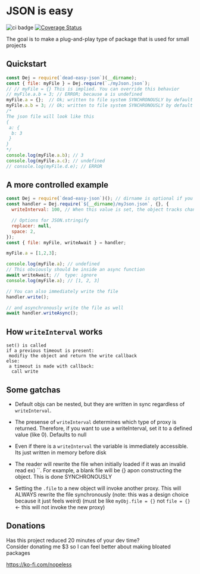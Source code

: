 # JSON is easy

![ci badge](https://github.com/nopeless/dead-easy-json/actions/workflows/ci.yaml/badge.svg)
[![Coverage Status](https://coveralls.io/repos/github/nopeless/dead-easy-json/badge.svg?branch=main)](https://coveralls.io/github/nopeless/dead-easy-json?branch=main)

The goal is to make a plug-and-play type of package that is used for small projects

## Quickstart
<!--INJECT ./docs/quickstart.js-->
```js
const Dej = require(`dead-easy-json`)(__dirname);
const { file: myFile } = Dej.require(`./myJson.json`);
// // myFile = {} This is implied. You can override this behavior
// myFile.a.b = 3; // ERROR; because a is undefined
myFile.a = {};  // Ok; written to file system SYNCHRONOUSLY by default
myFile.a.b = 3; // Ok; written to file system SYNCHRONOUSLY by default
/*
The json file will look like this
{
 a: {
  b: 3
 }
}
*/
console.log(myFile.a.b); // 3
console.log(myFile.a.c); // undefined
// console.log(myFile.d.e); // ERROR

```
<!--END ./docs/quickstart.js-->

## A more controlled example
<!--INJECT ./docs/detailed.js-->
```js
const Dej = require(`dead-easy-json`)(); // dirname is optional if you use absolute paths when requiring
const handler = Dej.require(`${__dirname}/myJson.json`, {}, {
  writeInterval: 100, // When this value is set, the object tracks changes and writes those changes at once every interval. Don't worry, it doesn't write when there are no changes. Read # writeInterval section for more

  // Options for JSON.stringify
  replacer: null,
  space: 2,
});
const { file: myFile, writeAwait } = handler;

myFile.a = [1,2,3];

console.log(myFile.a); // undefined
// This obviously should be inside an async function
await writeAwait; //  type: ignore
console.log(myFile.a); // [1, 2, 3]

// You can also immediately write the file
handler.write();

// and asynchronously write the file as well
await handler.writeAsync();

```
<!--END ./docs/detailed.js-->

## How `writeInterval` works

```
set() is called
if a previous timeout is present:
 modifiy the object and return the write callback
else:
 a timeout is made with callback:
  call write
```

## Some gatchas

- Default objs can be nested, but they are written in sync regardless of `writeInterval`.

 - The presense of `writeInterval` determines which type of proxy is returned. Therefore, if you want to use a writeInterval, set it to a defined value (like 0). Defaults to null

 - Even if there is a `writeInterval` the variable is immediately accessible. Its just written in memory before disk

 - The reader will rewrite the file when initially loaded if it was an invalid read ex) ``. For example, a blank file will be {} apon constructing the object. This is done SYNCHRONOUSLY

 - Setting the `.file` to a new object will invoke another proxy. This will ALWAYS rewrite the file synchronously (note: this was a design choice because it just feels weird) (must be like `myObj.file = {}` not `file = {}` <- this will not invoke the new proxy)

## Donations
Has this project reduced 20 minutes of your dev time?  
Consider donating me $3 so I can feel better about making bloated packages

https://ko-fi.com/nopeless


